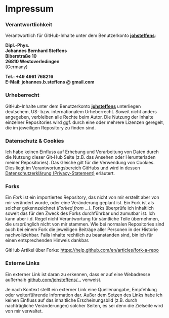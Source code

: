# Impressum

### Verantwortlichkeit

Verantwortlich für GitHub-Inhalte unter dem Benutzerkonto **[johsteffens](https://github.com/johsteffens)**:

**Dipl.-Phys. <br>
Johannes Bernhard Steffens <br>
Biberstraße 10 <br>
26810 Westoverledingen** <br>
(Germany)

**Tel.: +49 4961 768216** <br>
**E-Mail: johannes.b.steffens @ gmail.com**

### Urheberrecht
GitHub-Inhalte unter dem Benutzerkonto **[johsteffens](https://github.com/johsteffens)** unterliegen deutschem, 
US- bzw. internationalem Urheberrecht. 
Soweit nicht anders angegeben, verbleiben alle Rechte beim Autor.
Die Nutzung der Inhalte einzelner Repositories wird ggf. durch eine oder mehrere Lizenzen geregelt, 
die im jeweiligen Repository zu finden sind.

### Datenschutz & Cookies
Ich habe keinen Einfluss auf Erhebung und Verarbeitung von Daten durch die Nutzung dieser Git-Hub Seite
(z.B. das Ansehen oder Herunterladen meiner Repositories).
Das Gleiche gilt für die Verwendung von Cookies.
Dies liegt im Verantwortungsbereich GitHubs und wird in dessen
[Datenschutzerklärung (Privacy-Statement)](https://help.github.com/articles/github-privacy-statement) erläutert.

### Forks
Ein _Fork_ ist ein importiertes Repository, das nicht von mir erstellt aber von mir verändert wurde,
oder eine Veränderung geplant ist. 
Ein Fork ist als solcher gekennzeichnet _(Forked from ...)_.
Forks überprüfe ich inhaltlich soweit das für den Zweck des Forks durchführbar und zumutbar ist.
Ich kann aber i.d. Regel nicht Verantwortung für sämtliche Teile übernehmen, die ursprünglich nicht von mir stammen.
Wie bei normalen Repositories sind auch bei einem Fork die jeweiligen Beiträge aller Personen in der Historie nachvollziehbar.
Falls Inhalte rechtlich zu beanstanden sind, bin ich für einen entsprechenden Hinweis dankbar.

GitHub Artikel über Forks: https://help.github.com/en/articles/fork-a-repo

### Externe Links
Ein externer Link ist daran zu erkennen, dass er auf eine Webadresse 
außerhalb [github.com/johsteffens/...](https://github.com/johsteffens) verweist. 

Je nach Kontext stellt ein externer Link eine Quellenangabe, Empfehlung oder weiterführende Information dar. 
Außer dem Setzen des Links habe ich keinen Einfluss auf das inhaltliche
Erscheinungsbild (z.B. durch nachträgliche Veränderungen) solcher Seiten, es sei denn die Zielseite 
wird von mir verwaltet.
